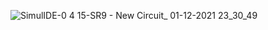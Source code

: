 
![SimulIDE-0 4 15-SR9  -  New Circuit_ 01-12-2021 23_30_49](https://user-images.githubusercontent.com/94226292/144288772-ec29cd4d-a8fb-48f1-9d90-e5a217735966.png)
